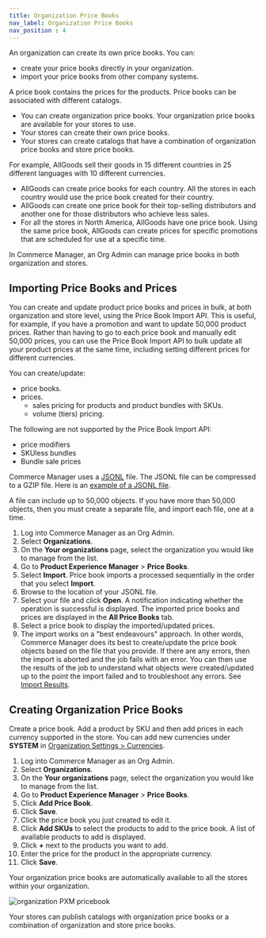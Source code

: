 ```yaml
---
title: Organization Price Books 
nav_label: Organization Price Books
nav_position : 4
---
```


An organization can create its own price books. You can:

- create your price books directly in your organization.
- import your price books from other company systems.

A price book contains the prices for the products. Price books can be associated with different catalogs.

- You can create organization price books. Your organization price books are available for your stores to use.  
- Your stores can create their own price books.
- Your stores can create catalogs that have a combination of organization price books and store price books.

For example, AllGoods sell their goods in 15 different countries in 25 different languages with 10 different currencies.

- AllGoods can create price books for each country. All the stores in each country would use the price book created for their country.
- AllGoods can create one price book for their top-selling distributors and another one for those distributors who achieve less sales.
- For all the stores in North America, AllGoods have one price book. Using the same price book, AllGoods can create prices for specific promotions that are scheduled for use at a specific time.

In Commerce Manager, an Org Admin can manage price books in both organization and stores.

## Importing Price Books and Prices

You can create and update product price books and prices in bulk, at both organization and store level, using the Price Book Import API. This is useful, for example, if you have a promotion and want to update 50,000 product prices. Rather than having to go to each price book and manually edit 50,000 prices, you can use the Price Book Import API to bulk update all your product prices at the same time, including setting different prices for different currencies.

You can create/update:

- price books.
- prices.
    - sales pricing for products and product bundles with SKUs.
    - volume (tiers) pricing.

The following are not supported by the Price Book Import API:

- price modifiers
- SKUless bundles
- Bundle sale prices

Commerce Manager uses a [JSONL](https://jsonlines.org/) file. The JSONL file can be compressed to a GZIP file. Here is an [example of a JSONL file](/assets/example_file_all.jsonl).

A file can include up to 50,000 objects. If you have more than 50,000 objects, then you must create a separate file, and import each file, one at a time.

1. Log into Commerce Manager as an Org Admin.
2. Select **Organizations**.
3. On the **Your organizations** page, select the organization you would like to manage from the list.
4. Go to **Product Experience Manager** > **Price Books**.
5. Select **Import**. Price book imports a processed sequentially in the order that you select **Import**.
6. Browse to the location of your JSONL file.
7. Select your file and click **Open**. A notification indicating whether the operation is successful is displayed. The imported price books and prices are displayed in the **All Price Books** tab.
8. Select a price book to display the imported/updated prices.
9. The import works on a "best endeavours" approach. In other words, Commerce Manager does its best to create/update the price book objects based on the file that you provide. If there are any errors, then the import is aborted and the job fails with an error. You can then use the results of the job to understand what objects were created/updated up to the point the import failed and to troubleshoot any errors. See [Import Results](/docs/pxm/pricebooks/price-import/pricebook-import-results).

## Creating Organization Price Books

Create a price book. Add a product by SKU and then add prices in each currency supported in the store. You can add new currencies under **SYSTEM** in [Organization Settings > Currencies](/docs/organizations/organizations-in-commerce-manager/manage-org-currencies).

1. Log into Commerce Manager as an Org Admin.
1. Select **Organizations**.
1. On the **Your organizations** page, select the organization you would like to manage from the list.
1. Go to **Product Experience Manager** > **Price Books**.
1. Click **Add Price Book**.
1. Click **Save**.
1. Click the price book you just created to edit it.
1. Click **Add SKUs** to select the products to add to the price book. A list of available products to add is displayed.
1. Click **+** next to the products you want to add.
1. Enter the price for the product in the appropriate currency.
1. Click **Save**.

Your organization price books are automatically available to all the stores within your organization. 

![organization PXM pricebook](/assets/organization_pricebook.png)

Your stores can publish catalogs with organization price books or a combination of organization and store price books.







